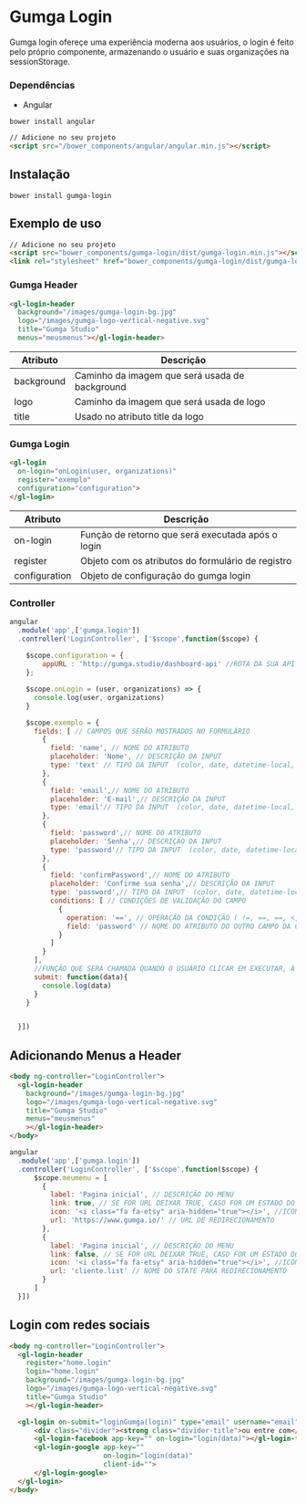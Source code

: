 # Gumga Login
Gumga login ofereçe uma experiência moderna aos usuários, o login é feito pelo próprio componente,
armazenando o usuário e suas organizações na sessionStorage.

### Dependências

- Angular

```
bower install angular
```
```html
// Adicione no seu projeto
<script src="/bower_components/angular/angular.min.js"></script>
```

## Instalação
```
bower install gumga-login
```

## Exemplo de uso
```html
// Adicione no seu projeto
<script src="bower_components/gumga-login/dist/gumga-login.min.js"></script>
<link rel="stylesheet" href="bower_components/gumga-login/dist/gumga-login.min.css">
```

### Gumga Header
```html
<gl-login-header
  background="/images/gumga-login-bg.jpg"
  logo="/images/gumga-logo-vertical-negative.svg"
  title="Gumga Studio"
  menus="meusmenus"></gl-login-header>
```
| Atributo | Descrição |
| --- | --- |
| background | Caminho da imagem que será usada de background |
| logo | Caminho da imagem que será usada de logo |
| title | Usado no atributo title da logo |

### Gumga Login
```html
<gl-login
  on-login="onLogin(user, organizations)"
  register="exemplo"
  configuration="configuration">
</gl-login>
```
| Atributo | Descrição |
| --- | --- |
| on-login | Função de retorno que será executada após o login |
| register | Objeto com os atributos do formulário de registro |
| configuration | Objeto de configuração do gumga login |


### Controller
```js
angular
  .module('app',['gumga.login'])
  .controller('LoginController', ['$scope',function($scope) {
  
    $scope.configuration = {
        appURL : 'http://gumga.studio/dashboard-api' //ROTA DA SUA API QUE SERÁ FEITO O LOGIN
    };

    $scope.onLogin = (user, organizations) => {
      console.log(user, organizations)
    }

    $scope.exemplo = {
      fields: [ // CAMPOS QUE SERÃO MOSTRADOS NO FORMULÁRIO
        {
          field: 'name', // NOME DO ATRIBUTO
          placeholder: 'Nome', // DESCRIÇÃO DA INPUT
          type: 'text' // TIPO DA INPUT  (color, date, datetime-local, email, month, number, range, tel, time, url, week)
        },
        {
          field: 'email',// NOME DO ATRIBUTO
          placeholder: 'E-mail',// DESCRIÇÃO DA INPUT
          type: 'email'// TIPO DA INPUT  (color, date, datetime-local, email, month, number, range, tel, time, url, week)
        },
        {
          field: 'password',// NOME DO ATRIBUTO
          placeholder: 'Senha',// DESCRIÇÃO DA INPUT
          type: 'password'// TIPO DA INPUT  (color, date, datetime-local, email, month, number, range, tel, time, url, week)
        },
        {
          field: 'confirmPassword',// NOME DO ATRIBUTO
          placeholder: 'Confirme sua senha',// DESCRIÇÃO DA INPUT
          type: 'password',// TIPO DA INPUT  (color, date, datetime-local, email, month, number, range, tel, time, url, week)
          conditions: [ // CONDIÇÕES DE VALIDAÇÃO DO CAMPO
            {
              operation: '==', // OPERAÇÃO DA CONDIÇÃO ( !=, ==, ==, <, >, <=, >= )
              field: 'password' // NOME DO ATRIBUTO DO OUTRO CAMPO DA CONDIÇÃO
            }
          ]
        }
      ],
      //FUNÇÃO QUE SERÁ CHAMADA QUANDO O USUÁRIO CLICAR EM EXECUTAR, A FUNÇÃO RECEBE O PARAMETRO DATA QUE SÃO OS DADOS DO USUÁRIO
      submit: function(data){
        console.log(data)
      }
    }


  }])
```

## Adicionando Menus a Header
```html
<body ng-controller="LoginController">
  <gl-login-header
    background="/images/gumga-login-bg.jpg"
    logo="/images/gumga-logo-vertical-negative.svg"
    title="Gumga Studio"
    menus="meusmenus"
    ></gl-login-header>
</body>
```
```js
angular
  .module('app',['gumga.login'])
  .controller('LoginController', ['$scope',function($scope) {
      $scope.meumenu = [
        {
          label: 'Pagina inicial', // DESCRIÇÃO DO MENU
          link: true, // SE FOR URL DEIXAR TRUE, CASO FOR UM ESTADO DO ANGULAR DEIXAR FALSE
          icon: '<i class="fa fa-etsy" aria-hidden="true"></i>', //ICONE
          url: 'https://www.gumga.io/' // URL DE REDIRECIONAMENTO
        },
        {
          label: 'Pagina inicial', // DESCRIÇÃO DO MENU
          link: false, // SE FOR URL DEIXAR TRUE, CASO FOR UM ESTADO DO ANGULAR DEIXAR FALSE
          icon: '<i class="fa fa-etsy" aria-hidden="true"></i>', //ICONE
          url: 'cliente.list' // NOME DO STATE PARA REDIRECIONAMENTO
        }
      ]
  }])
```

## Login com redes sociais
```html
<body ng-controller="LoginController">
  <gl-login-header
    register="home.login"
    login="home.login"
    background="/images/gumga-login-bg.jpg"
    logo="/images/gumga-logo-vertical-negative.svg"
    title="Gumga Studio"
    ></gl-login-header>

  <gl-login on-submit="loginGumga(login)" type="email" username="email" password="senha">
      <div class="divider"><strong class="divider-title">ou entre com</strong></div>
      <gl-login-facebook app-key="" on-login="login(data)"></gl-login-facebook>
      <gl-login-google app-key=""
                       on-login="login(data)"
                       client-id="">
      </gl-login-google>
  </gl-login>
</body>
```
